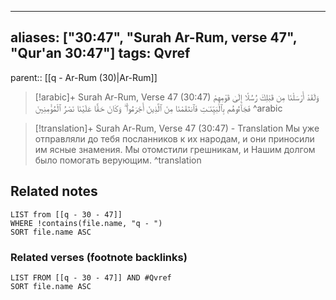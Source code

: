 
---
aliases: ["30:47", "Surah Ar-Rum, verse 47", "Qur'an 30:47"]
tags: Qvref
---

parent:: [[q - Ar-Rum (30)|Ar-Rum]]

> [!arabic]+ Surah Ar-Rum, Verse 47 (30:47)
> <span class="quran-arabic">وَلَقَدْ أَرْسَلْنَا مِن قَبْلِكَ رُسُلًا إِلَىٰ قَوْمِهِمْ فَجَآءُوهُم بِٱلْبَيِّنَـٰتِ فَٱنتَقَمْنَا مِنَ ٱلَّذِينَ أَجْرَمُوا۟ ۖ وَكَانَ حَقًّا عَلَيْنَا نَصْرُ ٱلْمُؤْمِنِينَ</span>
^arabic

> [!translation]+ Surah Ar-Rum, Verse 47 (30:47) - Translation
> Мы уже отправляли до тебя посланников к их народам, и они приносили им ясные знамения. Мы отомстили грешникам, и Нашим долгом было помогать верующим.
^translation



## Related notes
```dataview
LIST from [[q - 30 - 47]]
WHERE !contains(file.name, "q - ")
SORT file.name ASC
```

### Related verses (footnote backlinks)
```dataview
LIST FROM [[q - 30 - 47]] AND #Qvref
SORT file.name ASC
```

